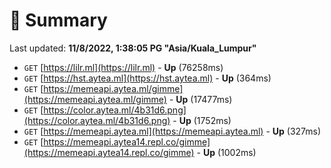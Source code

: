 # 📖 Summary
Last updated: **11/8/2022, 1:38:05 PG "Asia/Kuala_Lumpur"**

- `GET` [https://lilr.ml](https://lilr.ml) - **Up** (76258ms)
- `GET` [https://hst.aytea.ml](https://hst.aytea.ml) - **Up** (364ms)
- `GET` [https://memeapi.aytea.ml/gimme](https://memeapi.aytea.ml/gimme) - **Up** (17477ms)
- `GET` [https://color.aytea.ml/4b31d6.png](https://color.aytea.ml/4b31d6.png) - **Up** (1752ms)
- `GET` [https://memeapi.aytea.ml](https://memeapi.aytea.ml) - **Up** (327ms)
- `GET` [https://memeapi.aytea14.repl.co/gimme](https://memeapi.aytea14.repl.co/gimme) - **Up** (1002ms)
